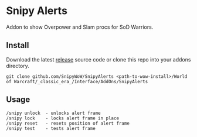 # Snipy Alerts

Addon to show Overpower and Slam procs for SoD Warriors.

## Install

Download the latest [release](https://github.com/SnipyWoW/SnipyAlerts/releases) source code or clone this repo into your addons directory.
```
git clone github.com/SnipyWoW/SnipyAlerts <path-to-wow-install>/World of Warcraft/_classic_era_/Interface/AddOns/SnipyAlerts
```

## Usage

```
/snipy unlock  - unlocks alert frame
/snipy lock    - locks alert frame in place
/snipy reset   - resets position of alert frame
/snipy test    - tests alert frame
```

